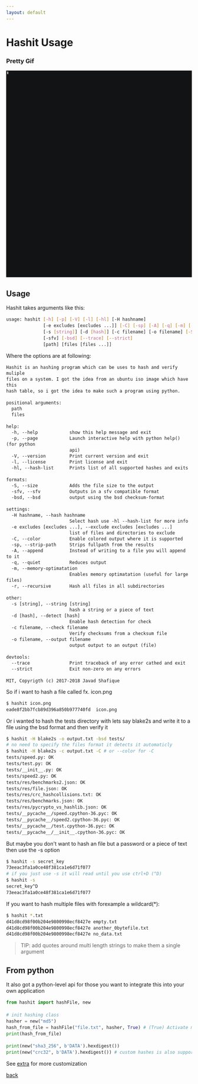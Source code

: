 ```yaml
---
layout: default
---
```

# Hashit Usage

### Pretty Gif
![](https://raw.githubusercontent.com/JavadSM/hashit/master/img/demo.gif)

## Usage
Hashit takes arguments like this:
```bash
usage: hashit [-h] [-p] [-V] [-l] [-hl] [-H hashname]
              [-e excludes [excludes ...]] [-C] [-sp] [-A] [-q] [-m] [-r]
              [-s [string]] [-d [hash]] [-c filename] [-o filename] [-S]
              [-sfv] [-bsd] [--trace] [--strict]
              [path] [files [files ...]]
```

Where the options are at following:

[//]: # (Nicely generated by argparse)

```
Hashit is an hashing program which can be uses to hash and verify muliple
files on a system. I got the idea from an ubuntu iso image which have this
hash table, so i got the idea to make such a program using python.

positional arguments:
  path
  files

help:
  -h, --help            show this help message and exit
  -p, --page            Launch interactive help with python help() (for python
                        api)
  -V, --version         Print current version and exit
  -l, --license         Print license and exit
  -hl, --hash-list      Prints list of all supported hashes and exits

formats:
  -S, --size            Adds the file size to the output
  -sfv, --sfv           Outputs in a sfv compatible format
  -bsd, --bsd           output using the bsd checksum-format

settings:
  -H hashname, --hash hashname
                        Select hash use -hl --hash-list for more info
  -e excludes [excludes ...], --exclude excludes [excludes ...]
                        list of files and directories to exclude
  -C, --color           Enable colored output where it is supported
  -sp, --strip-path     Strips fullpath from the results
  -A, --append          Instead of writing to a file you will append to it
  -q, --quiet           Reduces output
  -m, --memory-optimatation
                        Enables memory optimatation (useful for large files)
  -r, --recursive       Hash all files in all subdirectories

other:
  -s [string], --string [string]
                        hash a string or a piece of text
  -d [hash], --detect [hash]
                        Enable hash detection for check
  -c filename, --check filename
                        Verify checksums from a checksum file
  -o filename, --output filename
                        output output to an output (file)

devtools:
  --trace               Print traceback of any error cathed and exit
  --strict              Exit non-zero on any errors

MIT, Copyrigth (c) 2017-2018 Javad Shafique
```

So if i want to hash a file called fx. icon.png
```bash
$ hashit icon.png
eade8f2bb7fcb89d396a850b977740fd  icon.png
```

Or i wanted to hash the tests directory with lets say blake2s and write it to a file using the bsd format and then verify it
```bash
$ hashit -H blake2s -o output.txt -bsd tests/
# no need to specify the files format it detects it automaticly
$ hashit -H blake2s -c output.txt -C # or --color for -C
tests/speed.py: OK
tests/test.py: OK
tests/__init__.py: OK
tests/speed2.py: OK
tests/res/benchmarks2.json: OK
tests/res/file.json: OK
tests/res/crc_hashcollisions.txt: OK
tests/res/benchmarks.json: OK
tests/res/pycrypto_vs_hashlib.json: OK
tests/__pycache__/speed.cpython-36.pyc: OK
tests/__pycache__/speed2.cpython-36.pyc: OK
tests/__pycache__/test.cpython-36.pyc: OK
tests/__pycache__/__init__.cpython-36.pyc: OK
```

But maybe you don't want to hash an file but a password or a piece of text then use the -s option
```bash
$ hashit -s secret_key
73eeac3fa1a0ce48f381ca1e6d71f077
# if you just use -s it will read until you use ctrl+D (^D) 
$ hashit -s
secret_key^D
73eeac3fa1a0ce48f381ca1e6d71f077
```
If you want to hash multiple files with forexample a wildcard(*):
```bash
$ hashit *.txt
d41d8cd98f00b204e9800998ecf8427e empty.txt
d41d8cd98f00b204e9800998ecf8427e another_0bytefile.txt
d41d8cd98f00b204e9800998ecf8427e no_data.txt
```


> TIP: add quotes around multi length strings to make them a single argument

## From python
It also got a python-level api for those you want to integrate this into your own application
```py
from hashit import hashFile, new

# init hashing class
hasher = new("md5")
hash_from_file = hashFile("file.txt", hasher, True) # (True) Activate memory optimatation, faster for larger files
print(hash_from_file)

print(new("sha3_256", b'DATA').hexdigest())
print(new("crc32", b'DATA').hexdigest()) # custom hashes is also supported
```
See [extra](extra.md) for more customization


[back](index.md)
